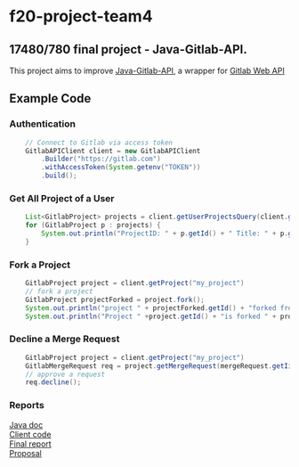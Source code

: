 # f20-project-team4

## 17480/780 final project - Java-Gitlab-API.

This project aims to improve [Java-Gitlab-API](https://github.com/timols/java-gitlab-api), a wrapper for [Gitlab Web
 API](https://docs.gitlab.com/ee/api/)
 

## Example Code
### Authentication
```java
    // Connect to Gitlab via access token
    GitlabAPIClient client = new GitlabAPIClient
        .Builder("https://gitlab.com")
        .withAccessToken(System.getenv("TOKEN"))
        .build();
```

### Get All Project of a User
```java
    List<GitlabProject> projects = client.getUserProjectsQuery(client.getCurrentUser().getUsername()).query();
    for (GitlabProject p : projects) {
        System.out.println("ProjectID: " + p.getId() + " Title: " + p.getName());
    }
```
### Fork a Project
```java
    GitlabProject project = client.getProject("my_project")
    // fork a project
    GitlabProject projectForked = project.fork();
    System.out.println("project " + projectForked.getId() + "forked from project " + project.getId());
    System.out.println("Project " +project.getId() + "is forked " + project.getForksCount() + " times");
```

### Decline a Merge Request
```java
    GitlabProject project = client.getProject("my_project")
    GitlabMergeRequest req = project.getMergeRequest(mergeRequest.getIid());
    // approve a request
    req.decline();
```

### Reports
[Java doc](https://apiteam4.gitlab.io/f20-project-team4) <br />
[Client code](https://github.com/cmu-api-design/f20-project-team4/tree/master/src/example/java/core)  <br />
[Final report](https://docs.google.com/document/d/1Nqpl4rBEIyOsy8u2sGvIxyIZV9nhyBUAdIysCqufRnA/edit)  <br />
[Proposal](https://docs.google.com/document/d/1VdSe0X-w4BV-EYYps5XtZoON-E6No9vJtT9rtb9ipfw/edit)   <br />
